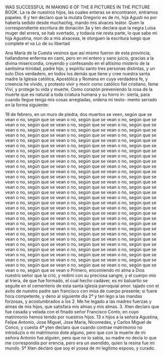 WAS SUCCESSFUL IN MAKING 6 OF THE 8 PICTURES IN THE PICTURE BOOK.
La ra de nuestros hijos, las cuales enteras se encontraron, entramos papeles. 6 y ten declaro que la mulata Gregorio es de mi, hija Agusti no por haberla sedido desde muchachig, mando mis alvaces leator.
Quen la correspondiente escritura de donación
3a y ten declara que la negra Luisa muger del errera, se hab
xvertado, y todavía nie resta parte, lo que sabe mi hija Agustina, mon
do a mis alxaceas, le otorguen la escritura luego que complete el va
Lo de su libertad

Ana María de la Cuesta vesinos que así mismo fueron de esta provincia, hallandome enferma en cami, pero en mi entero y sano juicio, gracias a la divina misericordia, creyendo y confesando en el altísimo misterio de la santisima trinidad, padre
hijo, y espíritu santo tres personas distintas, y un solo Dios verdadero,
en todos los demás que tiene y cree nuestra santa madre la Iglesia
católica, Apostólica y Romana en cuya verdadera fe, y creencia he
vivido, y protesto vivir y morir como católico fiel cristiano, feme
Viví, y protege tu vida y muerte. Como corazón preveniendo la rosa de la muerte que es natural a toda criatura humana y su horro in- sierta, para cuando llegue tenga mis cosas arregladas, ordena mi testo- mento serrado en la forma siguiente:

19 de febrero, en un muro de piedra, dos muertos se veen, según que se vean o no, según que se vean o no, según que se vean o no, según que se vean o no, según que se vean o no, según que se vean o no, según que se vean o no, según que se vean o no, según que se vean o no, según que se vean o no, según que se vean o no, según que se vean o no, según que se vean o no, según que se vean o no, según que se vean o no, según que se vean o no, según que se vean o no, según que se vean o no, según que se vean o no, según que se vean o no, según que se vean o no, según que se vean o no, según que se vean o no, según que se vean o no, según que se vean o no, según que se vean o no, según que se vean o no, según que se vean o no, según que se vean o no, según que se vean o no, según que se vean o no, según que se vean o no, según que se vean o no, según que se vean o no, según que se vean o no, según que se vean o no, según que se vean o no, según que se vean o no, según que se vean o no, según que se vean o no, según que se vean o no, según que se vean o no, según que se vean o no, según que se vean o no, según que se vean o no, según que se vean o no, según que se vean o no, según que se vean o no, según que se vean o no, según que se vean o no, según que se vean o no, según que se vean o no, según que se vean o no, según que se vean o no, según que se vean o no, según que se vean o no, según que se vean o no, según que se vean o no, según que se vean o no, según que se vean o no, según que se vean o no, según que se vean o no, según que se vean o no, según que se vean o no, según que se vean o no, según que se vean o no, según que se vean o no, según que se vean o no, según que se vean o no, según que se vean o no, según que se vean o no, según que se vean o no, según que se vean o no, según que se vean o no, según que se vean o no, según que se vean o no, según que se vean o no, según que se vean o no, según que se vean o no, según que se vean o no, según que se vean o no, según que se vean o no, según que se vean o no, según que se vean o no, según que se vean o no, según que se vean o no, según que se vean o no, según que se vean o no, según que se vean o
Primero, encomiendo mi alma a Dios nuestro señor que la crió, y redimí con su preciosa sangre, y el cuerpo mío al triera, de que fue formado, el cual hecho cadáver, es mi baluartio se seguite en el cementerio de esta santa iglesia parroquial amor.
tajado con el avito de nuestro padre san francisco con misa de cuerpo presente; si fuere hora competente, y deno al siguiente día
2º y ten lego a las mandas forzosas, y acostumbrados a los
2. Me he legado a las madres fuerzas y almas de mis hijos, que satisfara mis almas y mis almas. 
3. Xten declaro que fue casada y velada con el finado señor Francisco Conto, en cuyo matrimonio hemos tenido por nuestros hijos.
13
x hijos a la señora Agustina,
Felipe Antonio, Jose Miguel,
Jose Maria, Nicomedes,
y Carlos Miguel de Conco,
y cuesta
4ª yten declaro que cuando contrae matrimonio no introduzis
o mi matrimonio dote alguno, pero que con la muerte de mi señora
Antonio fue alguien, pero que no lo sabía, su madre no decía lo que me correspondía por erencia, pero era un asendido, quien la resina fue mi mundo. 5ª Xten declaró que soy el yosea de mi legítimo esposo, y curado.